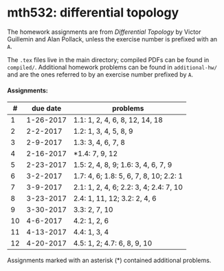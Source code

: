 # mth532: differential topology

The homework assignments are from *Differential Topology* by Victor Guillemin
and Alan Pollack, unless the exercise number is prefixed with an `A`.

The `.tex` files live in the main directory; compiled PDFs can be found in
`compiled/`. Additional homework problems can be found in `additional-hw/` and
are the ones referred to by an exercise number prefixed by `A`.

#### Assignments:

| # | due date  | problems                               |
|---|-----------|----------------------------------------|
| 1 | 1-26-2017 | 1.1: 1, 2, 4, 6, 8, 12, 14, 18         |
| 2 | 2-2-2017  | 1.2: 1, 3, 4, 5, 8, 9                  |
| 3 | 2-9-2017  | 1.3: 3, 4, 6, 7, 8                     |
| 4 | 2-16-2017 |*1.4: 7, 9, 12                          |
| 5 | 2-23-2017 | 1.5: 2, 4, 8, 9; 1.6: 3, 4, 6, 7, 9    |
| 6 | 3-2-2017  | 1.7: 4, 6; 1.8: 5, 6, 7, 8, 10; 2.2: 1 |
| 7 | 3-9-2017  | 2.1: 1, 2, 4, 6; 2.2: 3, 4; 2.4: 7, 10 |
| 8 | 3-23-2017 | 2.4: 1, 11, 12; 3.2: 2, 4, 6           |
| 9 | 3-30-2017 | 3.3: 2, 7, 10                          |
|10 | 4-6-2017  | 4.2: 1, 2, 6                           |
|11 | 4-13-2017 | 4.4: 1, 3, 4                           |
|12 | 4-20-2017 | 4.5: 1, 2; 4.7: 6, 8, 9, 10            |

Assignments marked with an asterisk (\*) contained additional problems.
